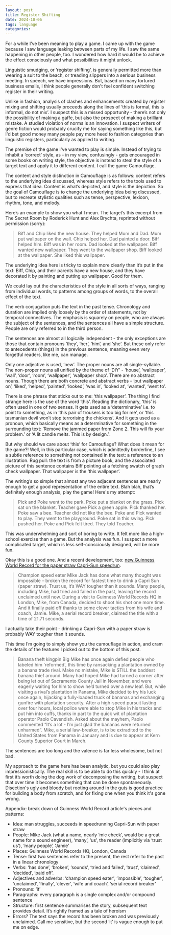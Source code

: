 ```yaml
---
layout: post
title: Register Shifting
date: 2024-10-06
tags: language
categories: 
---
```



For a while I’ve been meaning to play a game. I came up with the game because I saw language leaking between parts of my life. I saw the same happening in other people, too. I wondered how hard it would be to achieve the effect consciously and what possibilities it might unlock. 

Linguistic smudging, or ‘register shifting’, is generally permitted more than wearing a suit to the beach, or treading slippers into a serious business meeting. In speech, we have impressions. But, based on many tortured business emails, I think people generally don't feel confident switching register in their writing. 

Unlike in fashion, analysis of clashes and enhancements created by register mixing and shifting usually proceeds along the lines of ‘this is formal, this is informal, do not mix’. I suspect this is a missed opportunity - there’s not only the possibility of making a gaffe, but also the prospect of making a brilliant mistake. A studied violation of norms is an innovation. I suspect writers of genre fiction would probably crucify me for saying something like this, but I'd bet good money many people pay more heed to fashion categories than linguistic registers, particularly as applied to writing.

The premise of the game I've wanted to play is simple. Instead of trying to inhabit a ‘correct’ style, as - in my view, confusingly - gets encouraged in some books on writing style, the objective is instead to steal the style of a target text and apply it to different content. I call the game Camouflage.

The content and style distinction in Camouflage is as follows: content refers to the underlying idea discussed, whereas style refers to the tools used to express that idea. Content is what’s depicted, and style is the depiction. So the goal of Camouflage is to change the underlying idea being discussed, but to recreate stylistic qualities such as tense, perspective, lexicon, rhythm, tone, and melody. 

Here’s an example to show you what I mean. The target’s this excerpt from The Secret Room by Roderick Hunt and Alex Brychta, reprinted without permission (sorry):

> Biff and Chip liked the new house. They helped Mum and Dad.
> Mum put wallpaper on the wall. Chip helped her.
> Dad painted a door. Biff helped him.
> Biff was in her room. Dad looked at the wallpaper.
> Biff wanted new wallpaper.
> They went to the wallpaper shop.
> Biff looked at the wallpaper. She liked this wallpaper.

The underlying idea here is tricky to explain more clearly than it’s put in the text: Biff, Chip, and their parents have a new house, and they have decorated it by painting and putting up wallpaper. Good for them.

We could lay out the characteristics of the style in all sorts of ways, ranging from individual words, to patterns among groups of words, to the overall effect of the text. 

The verb conjugation puts the text in the past tense. Chronology and duration are implied only loosely by the order of statements, not by temporal connectives. The emphasis is squarely on people, who are always the subject of the sentences, and the sentences all have a simple structure. People are only referred to in the third person. 

The sentences are almost all logically independent - the only exceptions are those that contain pronouns ‘they’, ‘her’, ‘him’, and ‘she’. But these only refer to antecedents (things) in the previous sentence, meaning even very forgetful readers, like me, can manage.   

Only one adjective is used, ‘new’. The proper nouns are all single-syllable. The non-proper nouns all unified by the theme of ‘DIY’ - ‘house’, ‘wallpaper’, ‘wall’, ‘door’, ‘room’, ‘wallpaper’, ‘wallpaper shop’. There are no abstract nouns. Though there are both concrete and abstract verbs - ‘put wallpaper on’, ‘liked’, ‘helped’, ‘painted’, ‘looked’, ‘was in’, ‘looked at’, ‘wanted’, ‘went to’.

There is one phrase that sticks out to me: ‘this wallpaper’. The thing I find strange here is the use of the word ‘this’. Reading the dictionary, ‘this’ is often used in one of two senses. It gets used as a ‘determinative’ i.e. to point to something, as in ‘this pair of trousers is too big for me’, or ‘this tasmanian devil won’t stop terrorising the chickens’. And it gets used as a pronoun, which basically means as a determinative for something in the surrounding text: ‘Remove the jammed paper from Zone 2. This will fix your problem.’ or ‘A lit candle melts. This is by design.’.

But why should we care about ‘this’ for Camouflage? What does it mean for the game?! Well, in this particular case, which is admittedly borderline, I see a subtle reference to something not contained in the text: a reference to an illustration. Rug pull: the text is from a picture book, and the associated picture of this sentence contains Biff pointing at a fetching swatch of graph check wallpaper. That wallpaper is the ‘this wallpaper’.

The writing’s so simple that almost any two adjacent sentences are nearly enough to get a good representation of the entire text. Blah blah, that’s definitely enough analysis, play the game! Here's my attempt:

> Pick and Poke went to the park. Poke put a blanket on the grass. Pick sat on the blanket. 
> Teacher gave Pick a green apple. Pick thanked her.
> Poke saw a bee. Teacher did not like the bee.
> Poke and Pick wanted to play. They went to the playground.
> Poke sat in this swing. Pick pushed her.
> Poke and Pick felt tired. They told Teacher.

This was underwhelming and sort of boring to write. It felt more like a high-school exercise than a game. But the analysis was fun. I suspect a more complicated target, which is less self-consciously designed, will be more fun.

Okay this is a good one. And a recent development, too: [new Guinness World Record for the paper straw Capri-Sun speedrun](https://www.guinnessworldrecords.com/news/2024/10/tricky-capri-sun-paper-straw-record-finally-claimed-by-speed-eater-mike-jack). 

> Champion speed eater Mike Jack has done what many thought was impossible – broken the record for fastest time to drink a Capri Sun (paper straw).
> Trust us, it’s WAY tougher than it sounds.
> Many people, including Mike, had tried and failed in the past, leaving the record unclaimed until now.
> During a visit to Guinness World Records HQ in London, Mike, from Canada, decided to shoot his shot one more time.
> And it finally paid off thanks to some clever tactics from his wife and coach, Jamie.
> Mike, a serial record breaker, claimed the title with a time of 21.71 seconds.

I actually take their point - drinking a Capri-Sun with a paper straw is probably WAY tougher than it sounds. 

This time I’m going to simply show you the camouflage in action, and cram the details of the features I picked out to the bottom of this post.

> Banana theft kingpin Big Mike has once again defied people who labeled him 'reformed', this time by ransacking a plantation owned by a banana trade rival. 
> Make no mistake, Mike is STILL the baddest banana thief around. 
> Many had hoped Mike had turned a corner after being let out of Sacramento County Jail in November, and were eagerly waiting for him to show he’d turned over a new leaf.
> But, while visiting a rival’s plantation in Panama, Mike decided to try his luck once again, hijacking a fully-loaded truck of bananas and exchanging gunfire with plantation security.
> After a high-speed pursuit lasting over four hours, local police were able to stop Mike in his tracks and put him into cuffs, thanks in part to the quick wit of plantation operator Paolo Cavendish.
> Asked about the mayhem, Paolo commented “It’s a lot - I’m just glad the bananas were returned unharmed”.
> Mike, a serial law-breaker, is to be extradited to the United States from Panama in January and is due to appear at Kern County Superior Court in March.

The sentences are too long and the valence is far less wholesome, but not bad.

My approach to the game here has been analytic, but you could also play impressionistically. The real skill is to be able to do this quickly - I think at first it’s worth doing the dog work of decomposing the writing, but suspect that over time it becomes something that can be done spontaneously. Disection's ugly and bloody but rooting around in the guts is good practice for building a body from scratch, and for fixing one when you think it's gone wrong. 

Appendix: break down of Guinness World Record article's pieces and patterns:
* Idea: man struggles, succeeds in speedrunning Capri-Sun with paper straw
* People: Mike Jack (what a name, nearly ‘mic check’, would be a great name for a sound engineer), ‘many’, ‘us’, the reader (implicitly via ‘trust us’), ‘many people’, ‘Jamie’
* Places: Guinness World Records HQ, London, Canada
* Tense: first two sentences refer to the present, the rest refer to the past in a linear chronology 
* Verbs: ‘has done’, ‘broken’, ‘sounds’, ‘tried and failed’, ‘trust’, ‘claimed’, ‘decided’, ‘paid off’.
* Adjectives and adverbs: ‘champion speed eater’, ‘impossible’, ‘tougher’, ‘unclaimed’, ‘finally’, ‘clever’, ‘wife and coach’, ‘serial record breaker’
* Pronouns: ‘it’
* Paragraphs: every paragraph is a single complex and/or compound sentence
* Structure: first sentence summarises the story, subsequent text provides detail. It’s rightly framed as a tale of heroism
* Errors? The text says the record has been broken and was previously unclaimed. Call me sensitive, but the second ‘it’ is vague enough to put me on edge.

